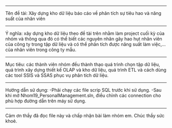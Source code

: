 ********************************************************************************
Tên đề tài: Xây dựng kho dữ liệu báo cáo về phân tích sự tiêu hao và năng suất của nhân viên
********************************************************************************
Ý nghĩa: xây dựng kho dữ liệu theo đề tài trên nhằm làm project cuối kỳ của nhóm và thông
qua đó có thể biết các nguyên nhân gây hao hụt nhân viên của công ty trong tập dữ liệu và có thể phân tích được năng suất làm việc,... của nhân viên trong công ty mẫu.
********************************************************************************
Mục tiêu: các thành viên nhóm đều thành thạo quá trình chọn tập dữ liệu, quá trình xây dựng thiết kế OLAP và kho dữ liệu, quá trình ETL và cách dùng các tool SSIS và SSAS phục vụ phân tích dữ liệu.
********************************************************************************
Hướng dẫn sử dụng:
-Phải chạy các file scrip SQL trước khi sử dụng.
-Sau khi mở Nhom19_PersonalManagement.sln, điều chỉnh các connection cho phù hợp đường dẫn trên máy sử dụng.

********************************************************************************
Cảm ơn thầy đã đọc file này và chấp nhận bài làm nhóm em. Chúc thầy sức khoẻ.
